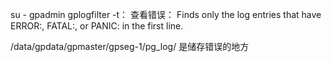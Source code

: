 su - gpadmin
gplogfilter -t： 查看错误：
Finds only the log entries that have ERROR:, FATAL:, or PANIC: in the first line. 

/data/gpdata/gpmaster/gpseg-1/pg_log/ 是储存错误的地方